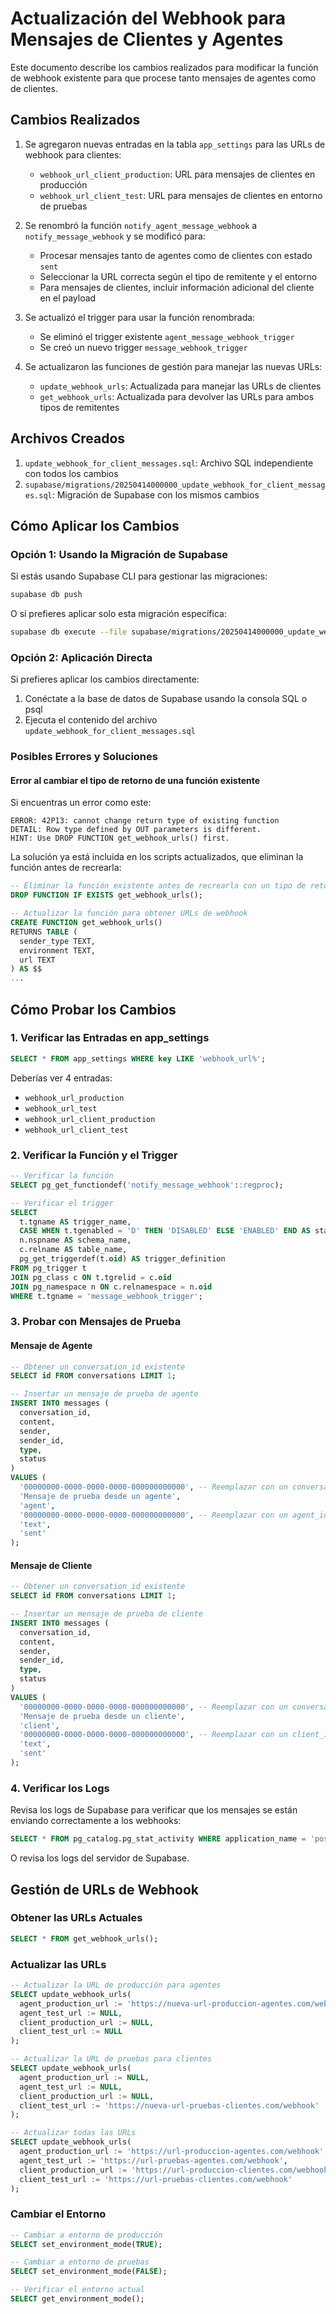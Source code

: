 # Actualización del Webhook para Mensajes de Clientes y Agentes

Este documento describe los cambios realizados para modificar la función de webhook existente para que procese tanto mensajes de agentes como de clientes.

## Cambios Realizados

1. Se agregaron nuevas entradas en la tabla `app_settings` para las URLs de webhook para clientes:
   - `webhook_url_client_production`: URL para mensajes de clientes en producción
   - `webhook_url_client_test`: URL para mensajes de clientes en entorno de pruebas

2. Se renombró la función `notify_agent_message_webhook` a `notify_message_webhook` y se modificó para:
   - Procesar mensajes tanto de agentes como de clientes con estado `sent`
   - Seleccionar la URL correcta según el tipo de remitente y el entorno
   - Para mensajes de clientes, incluir información adicional del cliente en el payload

3. Se actualizó el trigger para usar la función renombrada:
   - Se eliminó el trigger existente `agent_message_webhook_trigger`
   - Se creó un nuevo trigger `message_webhook_trigger`

4. Se actualizaron las funciones de gestión para manejar las nuevas URLs:
   - `update_webhook_urls`: Actualizada para manejar las URLs de clientes
   - `get_webhook_urls`: Actualizada para devolver las URLs para ambos tipos de remitentes

## Archivos Creados

1. `update_webhook_for_client_messages.sql`: Archivo SQL independiente con todos los cambios
2. `supabase/migrations/20250414000000_update_webhook_for_client_messages.sql`: Migración de Supabase con los mismos cambios

## Cómo Aplicar los Cambios

### Opción 1: Usando la Migración de Supabase

Si estás usando Supabase CLI para gestionar las migraciones:

```bash
supabase db push
```

O si prefieres aplicar solo esta migración específica:

```bash
supabase db execute --file supabase/migrations/20250414000000_update_webhook_for_client_messages.sql
```

### Opción 2: Aplicación Directa

Si prefieres aplicar los cambios directamente:

1. Conéctate a la base de datos de Supabase usando la consola SQL o psql
2. Ejecuta el contenido del archivo `update_webhook_for_client_messages.sql`

### Posibles Errores y Soluciones

#### Error al cambiar el tipo de retorno de una función existente

Si encuentras un error como este:

```
ERROR: 42P13: cannot change return type of existing function
DETAIL: Row type defined by OUT parameters is different.
HINT: Use DROP FUNCTION get_webhook_urls() first.
```

La solución ya está incluida en los scripts actualizados, que eliminan la función antes de recrearla:

```sql
-- Eliminar la función existente antes de recrearla con un tipo de retorno diferente
DROP FUNCTION IF EXISTS get_webhook_urls();

-- Actualizar la función para obtener URLs de webhook
CREATE FUNCTION get_webhook_urls()
RETURNS TABLE (
  sender_type TEXT,
  environment TEXT,
  url TEXT
) AS $$
...
```

## Cómo Probar los Cambios

### 1. Verificar las Entradas en app_settings

```sql
SELECT * FROM app_settings WHERE key LIKE 'webhook_url%';
```

Deberías ver 4 entradas:
- `webhook_url_production`
- `webhook_url_test`
- `webhook_url_client_production`
- `webhook_url_client_test`

### 2. Verificar la Función y el Trigger

```sql
-- Verificar la función
SELECT pg_get_functiondef('notify_message_webhook'::regproc);

-- Verificar el trigger
SELECT 
  t.tgname AS trigger_name,
  CASE WHEN t.tgenabled = 'D' THEN 'DISABLED' ELSE 'ENABLED' END AS status,
  n.nspname AS schema_name,
  c.relname AS table_name,
  pg_get_triggerdef(t.oid) AS trigger_definition
FROM pg_trigger t
JOIN pg_class c ON t.tgrelid = c.oid
JOIN pg_namespace n ON c.relnamespace = n.oid
WHERE t.tgname = 'message_webhook_trigger';
```

### 3. Probar con Mensajes de Prueba

#### Mensaje de Agente

```sql
-- Obtener un conversation_id existente
SELECT id FROM conversations LIMIT 1;

-- Insertar un mensaje de prueba de agente
INSERT INTO messages (
  conversation_id,
  content,
  sender,
  sender_id,
  type,
  status
)
VALUES (
  '00000000-0000-0000-0000-000000000000', -- Reemplazar con un conversation_id real
  'Mensaje de prueba desde un agente',
  'agent',
  '00000000-0000-0000-0000-000000000000', -- Reemplazar con un agent_id real
  'text',
  'sent'
);
```

#### Mensaje de Cliente

```sql
-- Obtener un conversation_id existente
SELECT id FROM conversations LIMIT 1;

-- Insertar un mensaje de prueba de cliente
INSERT INTO messages (
  conversation_id,
  content,
  sender,
  sender_id,
  type,
  status
)
VALUES (
  '00000000-0000-0000-0000-000000000000', -- Reemplazar con un conversation_id real
  'Mensaje de prueba desde un cliente',
  'client',
  '00000000-0000-0000-0000-000000000000', -- Reemplazar con un client_id real
  'text',
  'sent'
);
```

### 4. Verificar los Logs

Revisa los logs de Supabase para verificar que los mensajes se están enviando correctamente a los webhooks:

```sql
SELECT * FROM pg_catalog.pg_stat_activity WHERE application_name = 'postgres';
```

O revisa los logs del servidor de Supabase.

## Gestión de URLs de Webhook

### Obtener las URLs Actuales

```sql
SELECT * FROM get_webhook_urls();
```

### Actualizar las URLs

```sql
-- Actualizar la URL de producción para agentes
SELECT update_webhook_urls(
  agent_production_url := 'https://nueva-url-produccion-agentes.com/webhook',
  agent_test_url := NULL,
  client_production_url := NULL,
  client_test_url := NULL
);

-- Actualizar la URL de pruebas para clientes
SELECT update_webhook_urls(
  agent_production_url := NULL,
  agent_test_url := NULL,
  client_production_url := NULL,
  client_test_url := 'https://nueva-url-pruebas-clientes.com/webhook'
);

-- Actualizar todas las URLs
SELECT update_webhook_urls(
  agent_production_url := 'https://url-produccion-agentes.com/webhook',
  agent_test_url := 'https://url-pruebas-agentes.com/webhook',
  client_production_url := 'https://url-produccion-clientes.com/webhook',
  client_test_url := 'https://url-pruebas-clientes.com/webhook'
);
```

### Cambiar el Entorno

```sql
-- Cambiar a entorno de producción
SELECT set_environment_mode(TRUE);

-- Cambiar a entorno de pruebas
SELECT set_environment_mode(FALSE);

-- Verificar el entorno actual
SELECT get_environment_mode();
```
